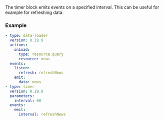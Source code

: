 The timer block emits events on a specified interval. This can be useful for example for refreshing
data.

### Example

```yaml
- type: data-loader
  version: 0.19.9
  actions:
    onLoad:
      type: resource.query
      resource: news
  events:
    listen:
      refresh: refreshNews
    emit:
      data: news
- type: timer
  version: 0.19.9
  parameters:
    interval: 60
  events:
    emit:
      interval: refreshNews
```
